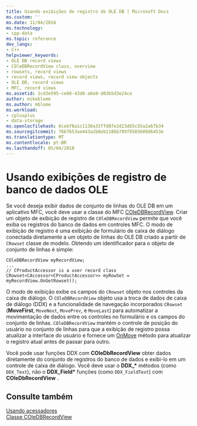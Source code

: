 ```yaml
---
title: Usando exibições de registro do OLE DB | Microsoft Docs
ms.custom: ''
ms.date: 11/04/2016
ms.technology:
- cpp-data
ms.topic: reference
dev_langs:
- C++
helpviewer_keywords:
- OLE DB record views
- COleDBRecordView class, overview
- rowsets, record views
- record views, record view objects
- OLE DB, record views
- MFC, record views
ms.assetid: 1cd3e595-ce08-43d8-a0a9-d03b5d3e24ce
author: mikeblome
ms.author: mblome
ms.workload:
- cplusplus
- data-storage
ms.openlocfilehash: 6cebf8a1c1130a33ffd07e2d23d65c55a2a67b34
ms.sourcegitcommit: 76b7653ae443a2b8eb1186b789f8503609d6453e
ms.translationtype: MT
ms.contentlocale: pt-BR
ms.lasthandoff: 05/04/2018
---
```

# <a name="using-ole-db-record-views"></a>Usando exibições de registro de banco de dados OLE
Se você deseja exibir dados de conjunto de linhas do OLE DB em um aplicativo MFC, você deve usar a classe do MFC [COleDBRecordView](../../mfc/reference/coledbrecordview-class.md). Criar um objeto de exibição de registro de `COleDBRecordView` permite que você exiba os registros do banco de dados em controles MFC. O modo de exibição de registro é uma exibição de formulário de caixa de diálogo conectada diretamente a um objeto de linhas do OLE DB criado a partir de `CRowset` classe de modelo. Obtendo um identificador para o objeto de conjunto de linhas é simple:  
  
```  
COleDBRecordView myRecordView;  
...  
// CProductAccessor is a user record class  
CRowset<CAccessor<CProductAccessor>> myRowSet = myRecordView.OnGetRowset();  
```  
  
 O modo de exibição exibe os campos do `CRowset` objeto nos controles da caixa de diálogo. O `COleDBRecordView` objeto usa a troca de dados de caixa de diálogo (DDX) e a funcionalidade de navegação incorporados `CRowset` (**MoveFirst**, `MoveNext`, `MovePrev`, e `MoveLast`) para automatizar a movimentação de dados entre os controles no formulário e os campos do conjunto de linhas. `COleDBRecordView` mantém o controle de posição do usuário no conjunto de linhas para que a exibição de registro possa atualizar a interface do usuário e fornece um [OnMove](../../mfc/reference/coledbrecordview-class.md#onmove) método para atualizar o registro atual antes de passar para outro.  
  
 Você pode usar funções DDX com **COleDbRecordView** obter dados diretamente do conjunto de registros do banco de dados e exibi-lo em um controle de caixa de diálogo. Você deve usar o **DDX_\***  métodos (como `DDX_Text`), não o **DDX_Field\***  funções (como `DDX_FieldText`) com **COleDbRecordView** .  
  
## <a name="see-also"></a>Consulte também  
 [Usando acessadores](../../data/oledb/using-accessors.md)   
 [Classe COleDBRecordView](../../mfc/reference/coledbrecordview-class.md)